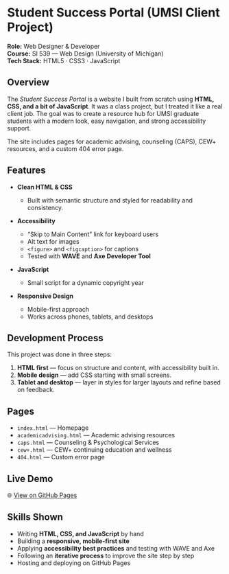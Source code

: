 # Student Success Portal (UMSI Client Project)

**Role:** Web Designer & Developer  
**Course:** SI 539 — Web Design (University of Michigan)  
**Tech Stack:** HTML5 · CSS3 · JavaScript  


## Overview

The *Student Success Portal* is a website I built from scratch using **HTML, CSS, and a bit of JavaScript**. It was a class project, but I treated it like a real client job. The goal was to create a resource hub for UMSI graduate students with a modern look, easy navigation, and strong accessibility support.

The site includes pages for academic advising, counseling (CAPS), CEW+ resources, and a custom 404 error page.


## Features

- **Clean HTML & CSS**
  - Built with semantic structure and styled for readability and consistency.  

- **Accessibility**
  - “Skip to Main Content” link for keyboard users  
  - Alt text for images  
  - `<figure>` and `<figcaption>` for captions  
  - Tested with **WAVE** and **Axe Developer Tool**  

- **JavaScript**
  - Small script for a dynamic copyright year  

- **Responsive Design**
  - Mobile-first approach  
  - Works across phones, tablets, and desktops  


## Development Process

This project was done in three steps:  

1. **HTML first** — focus on structure and content, with accessibility built in.
2. **Mobile design** — add CSS starting with small screens.
3. **Tablet and desktop** — layer in styles for larger layouts and refine based on feedback.


## Pages

- `index.html` — Homepage
- `academicadvising.html` — Academic advising resources
- `caps.html` — Counseling & Psychological Services
- `cew+.html` — CEW+ continuing education and wellness
- `404.html` — Custom error page


## Live Demo

🌐 [View on GitHub Pages](https://sphjlin.github.io/client_project_w25/) 


## Skills Shown

- Writing **HTML, CSS, and JavaScript** by hand
- Building a **responsive, mobile-first site**
- Applying **accessibility best practices** and testing with WAVE and Axe
- Following an **iterative process** to improve the site step by step
- Hosting and deploying on GitHub Pages

